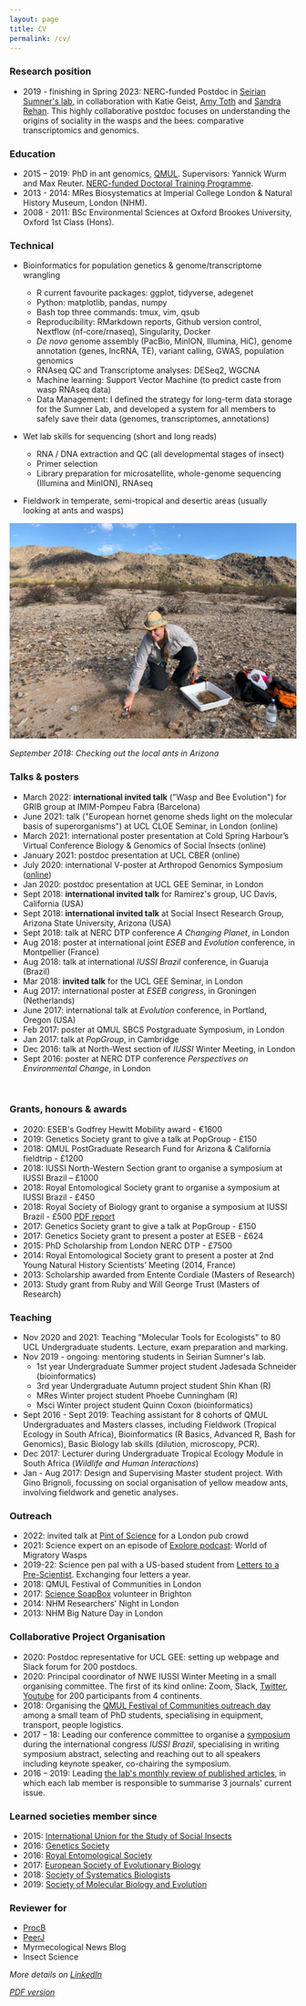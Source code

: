 ```yaml
---
layout: page
title: CV
permalink: /cv/
---
```



### Research position
- 2019 - finishing in Spring 2023: NERC-funded Postdoc in [Seirian Sumner's lab](http://www.sumnerlab.co.uk/the-group/emeline-favreau/), in collaboration with Katie Geist, [Amy Toth](https://www.ent.iastate.edu/people/amy-toth) and [Sandra Rehan](http://www.rehanlab.com/). This highly collaborative postdoc focuses on understanding the origins of sociality in the wasps and the bees: comparative transcriptomics and genomics.

### Education
- 2015 – 2019: PhD in ant genomics, [QMUL](https://www.qmul.ac.uk/sbcs/staff/emelinefavreau.html). Supervisors: Yannick Wurm and Max Reuter. [NERC-funded Doctoral Training Programme](https://london-nerc-dtp.org/).
- 2013 - 2014: MRes Biosystematics at Imperial College London & Natural History Museum, London (NHM).
- 2008 - 2011: BSc Environmental Sciences at Oxford Brookes University, Oxford 1st Class (Hons).

### Technical
- Bioinformatics for population genetics & genome/transcriptome wrangling
   - R current favourite packages: ggplot, tidyverse, adegenet
   - Python: matplotlib, pandas, numpy
   - Bash top three commands: tmux, vim, qsub
   - Reproducibility: RMarkdown reports, Github version control, Nextflow (nf-core/rnaseq), Singularity, Docker
   - _De novo_ genome assembly (PacBio, MinION, Illumina, HiC), genome annotation (genes, lncRNA, TE), variant calling, GWAS, population genomics
   - RNAseq QC and Transcriptome analyses: DESeq2, WGCNA
   - Machine learning: Support Vector Machine (to predict caste from wasp RNAseq data)
   - Data Management: I defined the strategy for long-term data storage for the Sumner Lab, and developed a system for all members to safely save their data (genomes, transcriptomes, annotations)

- Wet lab skills for sequencing (short and long reads)
   - RNA / DNA extraction and QC (all developmental stages of insect)
   - Primer selection
   - Library preparation for microsatellite, whole-genome sequencing (Illumina and MinION), RNAseq

- Fieldwork in temperate, semi-tropical and desertic areas (usually looking at ants and wasps)

![sampling ants in Arizona desert](assets/2018-09-25-south-mountain-park-fieldwork.jpeg)

_September 2018: Checking out the local ants in Arizona_

### Talks & posters
- March 2022: **international invited talk** ("Wasp and Bee Evolution") for GRIB group at IMIM-Pompeu Fabra (Barcelona)
- June 2021: talk ("European hornet genome sheds light on the molecular basis of superorganisms") at UCL CLOE Seminar, in London (online)
- March 2021: international poster presentation at Cold Spring Harbour’s Virtual Conference Biology & Genomics of Social Insects (online)
- January 2021: postdoc presentation at UCL CBER (online)
- July 2020: international V-poster at Arthropod Genomics Symposium ([online](http://i5k.github.io/ags2020))
- Jan 2020: postdoc presentation at UCL GEE Seminar, in London
- Sept 2018: **international invited talk** for Ramírez's group, UC Davis, California (USA)
- Sept 2018: **international invited talk** at Social Insect Research Group, Arizona State University, Arizona (USA)
- Sept 2018: talk at NERC DTP conference _A Changing Planet_, in London
- Aug 2018: poster at international joint _ESEB_ and _Evolution_ conference, in Montpellier (France)
- Aug 2018: talk at international _IUSSI Brazil_ conference, in Guaruja (Brazil)
- Mar 2018: **invited talk** for the UCL GEE Seminar, in London
- Aug 2017: international poster at _ESEB congress_, in Groningen (Netherlands)
- June 2017: international talk at _Evolution_ conference, in Portland, Oregon (USA)
- Feb 2017: poster at QMUL SBCS Postgraduate Symposium, in London
- Jan 2017: talk at _PopGroup_, in Cambridge
- Dec 2016: talk at North-West section of _IUSSI_ Winter Meeting, in London
- Sept 2016: poster at NERC DTP conference _Perspectives on Environmental Change_, in London

 
### Grants, honours & awards
- 2020: ESEB's Godfrey Hewitt Mobility award - €1600
- 2019: Genetics Society grant to give a talk at PopGroup - £150
- 2018: QMUL PostGraduate Research Fund for Arizona &  California fieldtrip - £1200
- 2018: IUSSI North-Western Section grant to organise a symposium at IUSSI Brazil – £1000
- 2018: Royal Entomological Society grant to organise a symposium at IUSSI Brazil - £450
- 2018: Royal Society of Biology grant to organise a symposium at IUSSI Brazil - £500 [PDF report](https://www.rsb.org.uk/images/pdf/Travel_Grant_report_2018_Favreau_Emeline.pdf)
- 2017: Genetics Society grant to give a talk at PopGroup - £150
- 2017: Genetics Society grant to present a poster at ESEB - £624
- 2015: PhD Scholarship from London NERC DTP - £7500
- 2014: Royal Entomological Society grant to present a poster at 2nd Young Natural History Scientists’ Meeting (2014, France)
- 2013: Scholarship awarded from Entente Cordiale (Masters of Research)
- 2013: Study grant from Ruby and Will George Trust (Masters of Research)
 

### Teaching
- Nov 2020 and 2021: Teaching "Molecular Tools for Ecologists" to 80 UCL Undergraduate students. Lecture, exam preparation and marking.
- Nov 2019 - ongoing: mentoring students in Seirian Sumner's lab. 
	- 1st year Undergraduate Summer project student Jadesada Schneider (bioinformatics)
	- 3rd year Undergraduate Autumn project student Shin Khan (R)
	- MRes Winter project student Phoebe Cunningham (R)
   - Msci Winter project student Quinn Coxon (bioinformatics)
- Sept 2016 - Sept 2019: Teaching assistant for 8 cohorts of QMUL Undergraduates and Masters classes, including Fieldwork (Tropical Ecology in South Africa), Bioinformatics (R Basics, Advanced R, Bash for Genomics), Basic Biology lab skills (dilution, microscopy, PCR).
- Dec 2017: Lecturer during Undergraduate Tropical Ecology Module in South Africa (_Wildlife and Human Interactions_)
- Jan - Aug 2017: Design and Supervising Master student project. With Gino Brignoli, focussing on social organisation of yellow meadow ants, involving fieldwork and genetic analyses.



### Outreach
- 2022: invited talk at [Pint of Science](https://pintofscience.co.uk/) for a London pub crowd
- 2021: Science expert on an episode of [Exolore podcast](https://www.exolorepod.com/episodes): World of Migratory Wasps
- 2019-22: Science pen pal with a US-based student from [Letters to a Pre-Scientist](https://www.prescientist.org/). Exchanging four letters a year.
- 2018: QMUL Festival of Communities in London
- 2017: [Science SoapBox](http://www.sciencesoapbox.org/) volunteer in Brighton
- 2014: NHM Researchers' Night in London
- 2013: NHM Big Nature Day in London



### Collaborative Project Organisation
- 2020: Postdoc representative for UCL GEE: setting up webpage and Slack forum for 200 postdocs.
- 2020: Principal coordinator of NWE IUSSI Winter Meeting in a small organising committee. The first of its kind online: Zoom, Slack, [Twitter](https://twitter.com/IUSSI_NWES), [Youtube](https://www.youtube.com/channel/UC1Hr003ATlXakc_Zzg7ESQA) for 200 participants from 4 continents.
- 2018: Organising the [QMUL Festival of Communities outreach day](https://wurmlab.github.io/news/2018-05-18-festival_of_communities/) among a small team of PhD students, specialising in equipment, transport, people logistics.
- 2017 – 18: Leading our conference committee to organise a [symposium](https://wurmlab.github.io/news/2018-02-15-iussi_symposium_evolution_of_social_organization/) during the international congress _IUSSI Brazil_, specialising in writing symposium abstract, selecting and reaching out to all speakers including keynote speaker, co-chairing the symposium.
- 2016 – 2019: Leading [the lab's monthly review of published articles](https://wurmlab.github.io/news/2018-02-20-Keeping_up_with_reading_newly_published_articles/), in which each lab member is responsible to summarise 3 journals' current issue.


### Learned societies member since
- 2015: [International Union for the Study of Social Insects](http://www.iussi.org/)
- 2016: [Genetics Society](http://www.genetics.org.uk/)
- 2016: [Royal Entomological Society](https://www.royensoc.co.uk/)
- 2017: [European Society of Evolutionary Biology](https://eseb.org/)
- 2018: [Society of Systematics Biologists](https://www.systbio.org/)
- 2019: [Society of Molecular Biology and Evolution](https://www.smbe.org/smbe)

### Reviewer for
- [ProcB](https://royalsocietypublishing.org/journal/rspb)
- [PeerJ](https://peerj.com/)
- Myrmecological News Blog
- Insect Science



_More details on [LinkedIn](https://www.linkedin.com/in/emelinefavreau/)_

_[PDF version](Emeline_Favreau_cv.pdf)_
